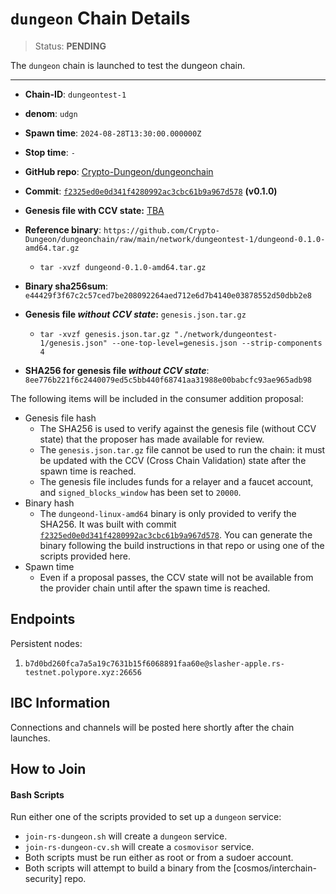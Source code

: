 
# `dungeon` Chain Details

> Status: **PENDING**

The `dungeon` chain is launched to test the dungeon chain.

---

<!--
  *Compress the dungeond file (due to size)*
  cp $(which dungeond) ./dungeond-linux-amd64
  shasum -a 256 dungeond-linux-amd64
  tar -czvf dungeond-linux-amd64.tar.gz dungeond-linux-amd64
  rm ./dungeond-linux-amd64

  *Get Genesis*
  cp ~/.dungeond/config/genesis.json genesis.json

  *Decompress Base Genesis*
  tar -xvzf dungeon-genesis.json.tar.gz "./network/dungeon-1/genesis.json" --one-top-level=genesis.json --strip-components 4


  *Get CCV Only from genesis*
  cat genesis.json | jq .app_state.ccvconsumer > dungeon-ccv.json

  *Genesis Without CCV Consumer*
  cp genesis.json tmp-without-ccv.json
  jq 'del(.app_state.ccvconsumer)' tmp-without-ccv.json > dungeon-genesis-without-ccv.json
  rm tmp-without-ccv.json genesis.json

  *Compress Dungeon Gneisis Without CCV*
  tar -czvf dungeon-genesis-without-ccv.json dungeon-genesis-without-ccv.json
-->


* **Chain-ID**: `dungeontest-1`
* **denom**: `udgn`
* **Spawn time**: `2024-08-28T13:30:00.000000Z`
* **Stop time**: `-`
* **GitHub repo**: [Crypto-Dungeon/dungeonchain](https://github.com/Crypto-Dungeon/dungeonchain)
* **Commit**: [`f2325ed0e0d341f4280992ac3cbc61b9a967d578`](https://github.com/Crypto-Dungeon/dungeonchain/commit/f2325ed0e0d341f4280992ac3cbc61b9a967d578) **(v0.1.0)**
* **Genesis file with CCV state:** [TBA](TBA)


* **Reference binary**: `https://github.com/Crypto-Dungeon/dungeonchain/raw/main/network/dungeontest-1/dungeond-0.1.0-amd64.tar.gz`
  * `tar -xvzf dungeond-0.1.0-amd64.tar.gz`
* **Binary sha256sum**: `e44429f3f67c2c57ced7be208092264aed712e6d7b4140e03878552d50dbb2e8`
* **Genesis file _without CCV state_:** `genesis.json.tar.gz`
  * `tar -xvzf genesis.json.tar.gz "./network/dungeontest-1/genesis.json" --one-top-level=genesis.json --strip-components 4`
* **SHA256 for genesis file _without CCV state_**: `8ee776b221f6c2440079ed5c5bb440f68741aa31988e00babcfc93ae965adb98`

The following items will be included in the consumer addition proposal:

* Genesis file hash
  * The SHA256 is used to verify against the genesis file (without CCV state) that the proposer has made available for review.
  * The `genesis.json.tar.gz` file cannot be used to run the chain: it must be updated with the CCV (Cross Chain Validation) state after the spawn time is reached.
  * The genesis file includes funds for a relayer and a faucet account, and `signed_blocks_window` has been set to `20000`.
* Binary hash
  * The `dungeond-linux-amd64` binary is only provided to verify the SHA256. It was built with commit [`f2325ed0e0d341f4280992ac3cbc61b9a967d578`](https://github.com/Crypto-Dungeon/dungeonchain/commit/f2325ed0e0d341f4280992ac3cbc61b9a967d578). You can generate the binary following the build instructions in that repo or using one of the scripts provided here.
* Spawn time
  * Even if a proposal passes, the CCV state will not be available from the provider chain until after the spawn time is reached.

## Endpoints

Persistent nodes:

<!-- TODO: Dungeon team needs to launch a node before as a peer -->
1. `b7d0bd260fca7a5a19c7631b15f6068891faa60e@slasher-apple.rs-testnet.polypore.xyz:26656`

## IBC Information

Connections and channels will be posted here shortly after the chain launches.

## How to Join

#### Bash Scripts

Run either one of the scripts provided to set up a `dungeon` service:
* `join-rs-dungeon.sh` will create a `dungeon` service.
* `join-rs-dungeon-cv.sh` will create a `cosmovisor` service.
* Both scripts must be run either as root or from a sudoer account.
* Both scripts will attempt to build a binary from the [cosmos/interchain-security] repo.
